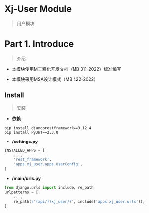 # Xj-User Module

> 用户模块



# Part 1. Introduce

> 介绍

- 本模块使用M工程化开发文档（MB 311-2022）标准编写

- 本模块采用MSA设计模式（MB 422-2022）



## Install

> 安装

- **依赖**

```
pip install djangorestframework==3.12.4
pip install PyJWT==2.3.0
```

- **/settings.py**

```python
INSTALLED_APPS = [
    ...,
    'rest_framework',
    'apps.xj_user.apps.UserConfig',
]

```

- **/main/urls.py**

```python
from django.urls import include, re_path
urlpatterns = [
    ...,
    re_path(r'(api/)?xj_user/?', include('apps.xj_user.urls')),
]
```


